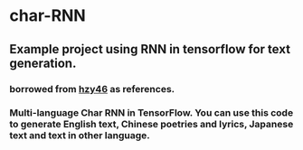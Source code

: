 # char-RNN

## Example project using RNN in tensorflow for text generation.
### borrowed from [hzy46](https://github.com/hzy46/Char-RNN-TensorFlow) as references.

### Multi-language Char RNN in TensorFlow. You can use this code to generate English text, Chinese poetries and lyrics, Japanese text and text in other language.
